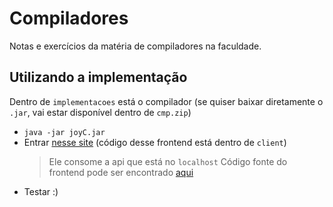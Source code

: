 # Compiladores

Notas e exercícios da matéria de compiladores na faculdade.

## Utilizando a implementação

Dentro de `implementacoes` está o compilador (se quiser baixar diretamente o `.jar`, vai estar disponível dentro de `cmp.zip`)

* `java -jar joyC.jar`
* Entrar [nesse site](http://cmp.luan.raithz.com/) (código desse frontend está dentro de `client`)
    > Ele consome a api que está no `localhost`
    > Código fonte do frontend pode ser encontrado [aqui](https://github.com/luanraithz/fla-cmp-nlp/tree/master/compilers)
* Testar :)

